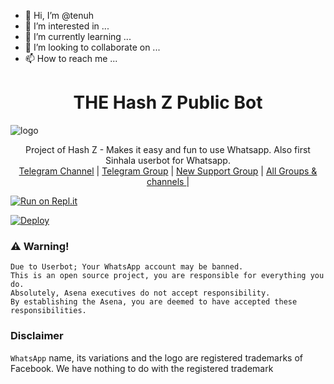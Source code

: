 - 👋 Hi, I’m @tenuh
- 👀 I’m interested in ...
- 🌱 I’m currently learning ...
- 💞️ I’m looking to collaborate on ...
- 📫 How to reach me ...

<!---
tenuh/tenuh is a ✨ special ✨ repository because its `README.md` (this file) appears on your GitHub profile.
You can click the Preview link to take a look at your changes.
--->
<h1 align="center"><b> THE Hash Z Public Bot  </b></h1>

![logo](https://telegra.ph/file/569fd05fb4c587a360d38.jpg)




<p align="center">
    Project of Hash Z - Makes it easy and fun to use Whatsapp. Also first Sinhala userbot for Whatsapp.
    <br>
        <a href="http://t.me/teenuh01">Telegram Channel</a> |
        <a href="https://t.me/teenuh01">Telegram Group</a> |
        <a href="https://chat.whatsapp.com/JigWG8oj1hj1YXLgJaqxt">New Support Group</a> |
        <a href="https://t.me/unofficialplugin">All Groups & channels </a> |
    <br>
</p>

[![Run on Repl.it](https://repl.it/badge/github/Quiec/whatsasena)](https://repl.it/@Quiec/whatsasena)

[![Deploy](https://www.herokucdn.com/deploy/button.svg)](https://heroku.com/deploy?template=https://github.com/tenuh/tenuh)

### ⚠️ Warning! 
```
Due to Userbot; Your WhatsApp account may be banned.
This is an open source project, you are responsible for everything you do. 
Absolutely, Asena executives do not accept responsibility.
By establishing the Asena, you are deemed to have accepted these responsibilities.
```
### Disclaimer
`WhatsApp` name, its variations and the logo are registered trademarks of Facebook. We have nothing to do with the registered trademark
